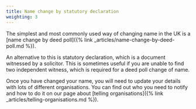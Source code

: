 ```yaml
---
title: Name change by statutory declaration
weighting: 3
---
```


The simplest and most commonly used way of changing name in the UK is a [name change by deed poll]({% link _articles/name-change-by-deed-poll.md %}).

An alternative to this is statutory declaration, which is a document witnessed by a solicitor. This is sometimes useful if you are unable to find two independent witness, which is required for a deed poll change of name.

Once you have changed your name, you will need to update your details with lots of different organisations. You can find out who you need to notify and how to do it on our page about [telling organisations]({% link _articles/telling-organisations.md %}).
